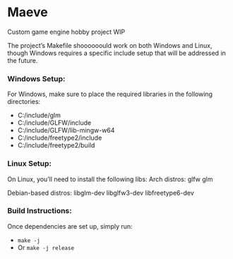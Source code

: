 # Maeve  
Custom game engine hobby project WIP

The project’s Makefile shoooooould work on both Windows and Linux, though Windows requires a specific include setup that will be addressed in the future.

### Windows Setup:  
For Windows, make sure to place the required libraries in the following directories:  
- C:/include/glm
- C:/include/GLFW/include  
- C:/include/GLFW/lib-mingw-w64
- C:/include/freetype2/include 
- C:/include/freetype2/build

### Linux Setup:  
On Linux, you’ll need to install the following libs:
Arch distros:
    glfw
    glm
    
Debian-based distros:
    libglm-dev
    libglfw3-dev
    libfreetype6-dev

### Build Instructions:  
Once dependencies are set up, simply run:

- `make -j`
- Or `make -j release`